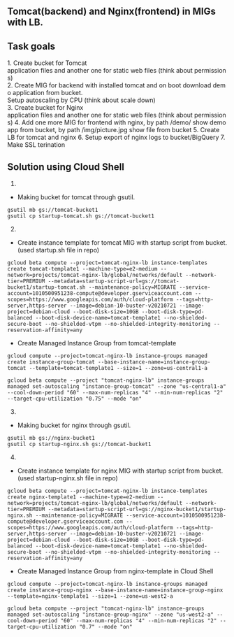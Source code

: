 ## Tomcat(backend) and Nginx(frontend) in MIGs with LB.

## Task goals

1. Create bucket for Tomcat application files and another one for static web files (think about permissions)
2. Create MIG for backend with installed tomcat and on boot download demo application from bucket. Setup autoscaling by CPU (think about scale down)
3. Create bucket for Nginx application files and another one for static web files (think about permissions)
4. Add one more MIG for frontend with nginx, by path /demo/ show demo app from bucket, by path /img/picture.jpg show file from bucket
5. Create LB for tomcat and nginx
6. Setup export of nginx logs to bucket/BigQuery
7. Make SSL terination

## Solution using Cloud Shell

1. 
* Making bucket for tomcat through gsutil.

```
gsutil mb gs://tomcat-bucket1
gsutil cp startup-tomcat.sh gs://tomcat-bucket1
```

2. 
* Create instance template for tomcat MIG with startup script from bucket. (used startup.sh file in repo)

```
gcloud beta compute --project=tomcat-nginx-lb instance-templates create tomcat-template1 --machine-type=e2-medium --network=projects/tomcat-nginx-lb/global/networks/default --network-tier=PREMIUM --metadata=startup-script-url=gs://tomcat-bucket1/startup-tomcat.sh --maintenance-policy=MIGRATE --service-account=1010500951238-compute@developer.gserviceaccount.com --scopes=https://www.googleapis.com/auth/cloud-platform --tags=http-server,https-server --image=debian-10-buster-v20210721 --image-project=debian-cloud --boot-disk-size=10GB --boot-disk-type=pd-balanced --boot-disk-device-name=tomcat-template1 --no-shielded-secure-boot --no-shielded-vtpm --no-shielded-integrity-monitoring --reservation-affinity=any
```

* Create Managed Instance Group from tomcat-template 

```
gcloud compute --project=tomcat-nginx-lb instance-groups managed create instance-group-tomcat --base-instance-name=instance-group-tomcat --template=tomcat-template1 --size=1 --zone=us-central1-a

gcloud beta compute --project "tomcat-nginx-lb" instance-groups managed set-autoscaling "instance-group-tomcat" --zone "us-central1-a" --cool-down-period "60" --max-num-replicas "4" --min-num-replicas "2" --target-cpu-utilization "0.75" --mode "on"
```

3. 
* Making bucket for nginx through gsutil.

```
gsutil mb gs://nginx-bucket1
gsutil cp startup-nginx.sh gs://tomcat-bucket1
```

4. 
* Create instance template for nginx MIG with startup script from bucket. (used startup-nginx.sh file in repo)

```
gcloud beta compute --project=tomcat-nginx-lb instance-templates create nginx-template1 --machine-type=e2-medium --network=projects/tomcat-nginx-lb/global/networks/default --network-tier=PREMIUM --metadata=startup-script-url=gs://nginx-bucket1/startup-nginx.sh --maintenance-policy=MIGRATE --service-account=1010500951238-compute@developer.gserviceaccount.com --scopes=https://www.googleapis.com/auth/cloud-platform --tags=http-server,https-server --image=debian-10-buster-v20210721 --image-project=debian-cloud --boot-disk-size=10GB --boot-disk-type=pd-balanced --boot-disk-device-name=tomcat-template1 --no-shielded-secure-boot --no-shielded-vtpm --no-shielded-integrity-monitoring --reservation-affinity=any
```

* Create Managed Instance Group from nginx-template in Cloud Shell

```
gcloud compute --project=tomcat-nginx-lb instance-groups managed create instance-group-nginx --base-instance-name=instance-group-nginx --template=nginx-template1 --size=1 --zone=us-west2-a

gcloud beta compute --project "tomcat-nginx-lb" instance-groups managed set-autoscaling "instance-group-nginx" --zone "us-west2-a" --cool-down-period "60" --max-num-replicas "4" --min-num-replicas "2" --target-cpu-utilization "0.7" --mode "on"
```
